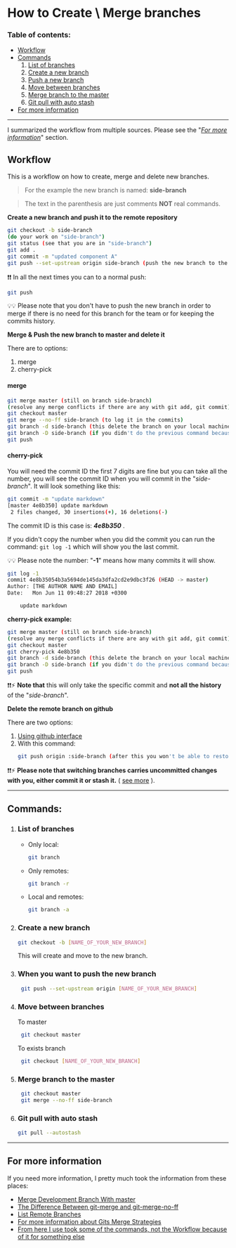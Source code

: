 # How to Create \ Merge branches

### Table of contents:

*  [Workflow](#workflow)
*  [Commands](#commands)
      1. [List of branches](#list-of-branches)
      2. [Create a new branch](#create-a-new-branch)
      3. [Push a new branch](#when-you-want-to-push-the-new-branch)
      3. [Move between branches](#move-between-branches)
      4. [Merge branch to the master](#merge-branch-to-the-master)
      4. [Git pull with auto stash](#git-pull-with-auto-stash)
*  [For more information](#for-more-information)

---

I summarized the workflow from multiple sources. Please see the "_[For more information](#for-more-information)_" section.

## Workflow

This is a workflow on how to create, merge and delete new branches.

> For the example the new branch is named: **side-branch**

> The text in the parenthesis are just comments **NOT** real commands.

**Create a new branch and push it to the remote repository**

```bash
git checkout -b side-branch
(do your work on "side-branch")
git status (see that you are in "side-branch")
git add .
git commit -m "updated component A"
git push --set-upstream origin side-branch (push the new branch to the remote repository, if needed)
```

❗❗ In all the next times you can to a normal push:

```bash
git push
```

💡💡 Please note that you don't have to push the new branch in order to merge if there is no need for this branch for the team or for keeping the commits history.

**Merge & Push the new branch to master and delete it**

There are to options:

1. merge
2. cherry-pick

#### merge

```bash
git merge master (still on branch side-branch)
(resolve any merge conflicts if there are any with git add, git commit)
git checkout master
git merge --no-ff side-branch (to log it in the commits)
git branch -d side-branch (this delete the branch on your local machine if you pushed the resolved merge conflicts or there was none)
git branch -D side-branch (if you didn't do the previous command because you didn't need to push the resolved merge conflicts, use this to force delete the branch)
git push
```

#### cherry-pick

You will need the commit ID the first 7 digits are fine but you can take all the number, you will see the commit ID when you will commit in the "_side-branch_". It will look something like this:

```bash
git commit -m "update markdown"
[master 4e8b350] update markdown
 2 files changed, 30 insertions(+), 16 deletions(-)
```

The commit ID is this case is: _**4e8b350**_ .

If you didn't copy the number when you did the commit you can run the command: `git log -1` which will show you the last commit.

💡💡 Please note the number: "**-1**" means how many commits it will show.

```bash
git log -1
commit 4e8b35054b3a5694de145da3dfa2cd2e9dbc3f26 (HEAD -> master)
Author: [THE AUTHOR NAME AND EMAIL]
Date:   Mon Jun 11 09:48:27 2018 +0300

    update markdown
```

**cherry-pick example:**
```bash
git merge master (still on branch side-branch)
(resolve any merge conflicts if there are any with git add, git commit)
git checkout master
git cherry-pick 4e8b350
git branch -d side-branch (this delete the branch on your local machine if you pushed the resolved merge conflicts or there was none)
git branch -D side-branch (if you didn't do the previous command because you didn't need to push the resolved merge conflicts, use this to force delete the branch)
git push
```

❗❗⚡ **Note that** this will only take the specific commit and **not all the history** of the "_side-branch_".

**Delete the remote branch on github**

There are two options:

1. [Using github interface](https://help.github.com/articles/deleting-and-restoring-branches-in-a-pull-request/)
2. With this command:
   ```bash
   git push origin :side-branch (after this you won't be able to restore the branch using github interface)
   ```

❗❗⚡ **Please note that switching branches carries uncommitted changes with you, either commit it or stash it.** ( [see more](https://stackoverflow.com/questions/5531362/why-git-keeps-showing-my-changes-when-i-switch-branches-modified-added-deleted) ).

---

## Commands:

1. ### List of branches

   *  Only local:
      ```bash
      git branch
      ```
   *  Only remotes:
      ```bash
      git branch -r
      ```
   *  Local and remotes:
      ```bash
      git branch -a
      ```

1. ### Create a new branch

   ```bash
   git checkout -b [NAME_OF_YOUR_NEW_BRANCH]
   ```

   This will create and move to the new branch.

1. ### When you want to push the new branch

   ```bash
    git push --set-upstream origin [NAME_OF_YOUR_NEW_BRANCH]
   ```

1. ### Move between branches

   To master

   ```bash
    git checkout master
   ```

   To exists branch

   ```bash
    git checkout [NAME_OF_YOUR_NEW_BRANCH]
   ```

1. ### Merge branch to the master
   ```bash
    git checkout master
    git merge --no-ff side-branch
   ```

1. ### Git pull with auto stash
      ```bash
      git pull --autostash
      ```
---

## For more information

If you need more information, I pretty much took the information from these places:

*  [Merge Development Branch With master](https://stackoverflow.com/questions/14168677/merge-development-branch-with-master)
*  [The Difference Between git-merge and git-merge-no-ff](https://stackoverflow.com/questions/9069061/what-is-the-difference-between-git-merge-and-git-merge-no-ff)
*  [List Remote Branches](http://gitready.com/intermediate/2009/02/13/list-remote-branches.html)
*  [For more information about Gits Merge Strategies](https://stackoverflow.com/questions/14243397/what-are-gits-merge-strategies)
*  [From here I use took some of the commands, not the Workflow because of it for something else](https://github.com/Kunena/Kunena-Forum/wiki/Create-a-new-branch-with-git-and-manage-branches)

